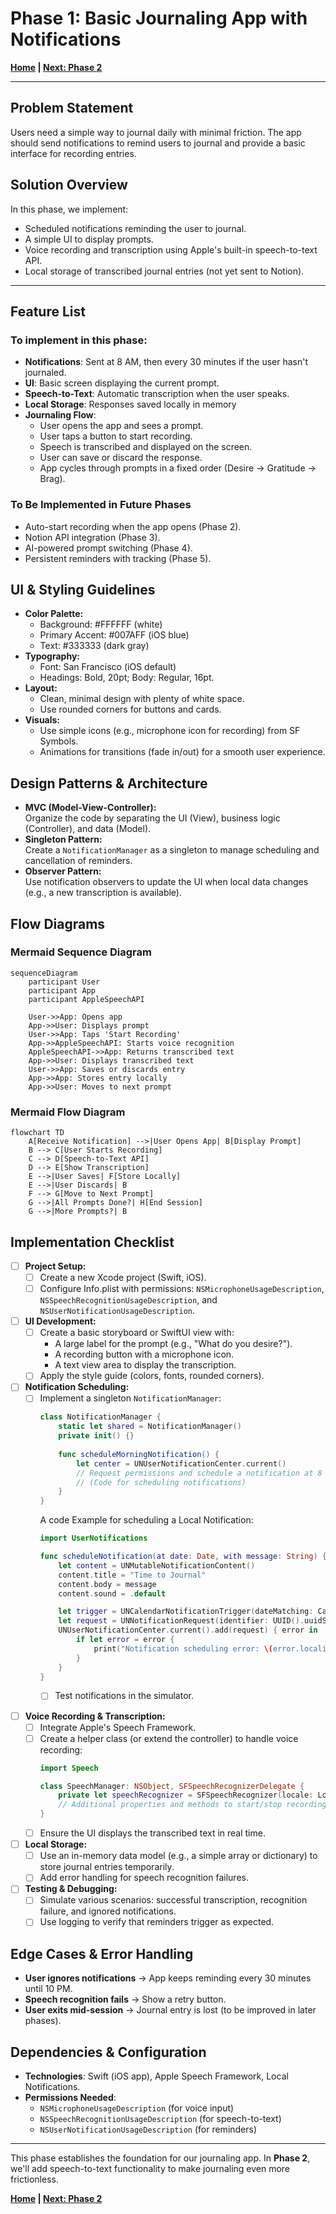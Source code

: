 # Phase 1: Basic Journaling App with Notifications

**[Home](../README.md) | [Next: Phase 2](./phase_2.md)**

---

## Problem Statement
Users need a simple way to journal daily with minimal friction. The app should send notifications to remind users to journal and provide a basic interface for recording entries.

## Solution Overview
In this phase, we implement:
- Scheduled notifications reminding the user to journal.
- A simple UI to display prompts.
- Voice recording and transcription using Apple's built-in speech-to-text API.
- Local storage of transcribed journal entries (not yet sent to Notion).

---

## Feature List
### To implement in this phase:
- **Notifications**: Sent at 8 AM, then every 30 minutes if the user hasn't journaled.
- **UI**: Basic screen displaying the current prompt.
- **Speech-to-Text**: Automatic transcription when the user speaks.
- **Local Storage**: Responses saved locally in memory
- **Journaling Flow**:
  - User opens the app and sees a prompt.
  - User taps a button to start recording.
  - Speech is transcribed and displayed on the screen.
  - User can save or discard the response.
  - App cycles through prompts in a fixed order (Desire → Gratitude → Brag).

### To Be Implemented in Future Phases
- Auto-start recording when the app opens (Phase 2).
- Notion API integration (Phase 3).
- AI-powered prompt switching (Phase 4).
- Persistent reminders with tracking (Phase 5).

## UI & Styling Guidelines
- **Color Palette:**  
  - Background: #FFFFFF (white)  
  - Primary Accent: #007AFF (iOS blue)  
  - Text: #333333 (dark gray)  
- **Typography:**  
  - Font: San Francisco (iOS default)  
  - Headings: Bold, 20pt; Body: Regular, 16pt.
- **Layout:**  
  - Clean, minimal design with plenty of white space.
  - Use rounded corners for buttons and cards.
- **Visuals:**  
  - Use simple icons (e.g., microphone icon for recording) from SF Symbols.
  - Animations for transitions (fade in/out) for a smooth user experience.

## Design Patterns & Architecture
- **MVC (Model-View-Controller):**  
  Organize the code by separating the UI (View), business logic (Controller), and data (Model).  
- **Singleton Pattern:**  
  Create a `NotificationManager` as a singleton to manage scheduling and cancellation of reminders.
- **Observer Pattern:**  
  Use notification observers to update the UI when local data changes (e.g., a new transcription is available).

## Flow Diagrams

### **Mermaid Sequence Diagram**
```mermaid
sequenceDiagram
    participant User
    participant App
    participant AppleSpeechAPI
    
    User->>App: Opens app
    App->>User: Displays prompt
    User->>App: Taps 'Start Recording'
    App->>AppleSpeechAPI: Starts voice recognition
    AppleSpeechAPI->>App: Returns transcribed text
    App->>User: Displays transcribed text
    User->>App: Saves or discards entry
    App->>App: Stores entry locally
    App->>User: Moves to next prompt
```

### **Mermaid Flow Diagram**
```mermaid
flowchart TD
    A[Receive Notification] -->|User Opens App| B[Display Prompt]
    B --> C[User Starts Recording]
    C --> D[Speech-to-Text API]
    D --> E[Show Transcription]
    E -->|User Saves| F[Store Locally]
    E -->|User Discards| B
    F --> G[Move to Next Prompt]
    G -->|All Prompts Done?| H[End Session]
    G -->|More Prompts?| B
```

## Implementation Checklist
- [ ] **Project Setup:**  
  - [ ] Create a new Xcode project (Swift, iOS).
  - [ ] Configure Info.plist with permissions: `NSMicrophoneUsageDescription`, `NSSpeechRecognitionUsageDescription`, and `NSUserNotificationUsageDescription`.

- [ ] **UI Development:**  
  - [ ] Create a basic storyboard or SwiftUI view with:
    - A large label for the prompt (e.g., "What do you desire?").
    - A recording button with a microphone icon.
    - A text view area to display the transcription.
  - [ ] Apply the style guide (colors, fonts, rounded corners).

- [ ] **Notification Scheduling:**  
  - [ ] Implement a singleton `NotificationManager`:
    ```swift
    class NotificationManager {
        static let shared = NotificationManager()
        private init() {}
        
        func scheduleMorningNotification() {
            let center = UNUserNotificationCenter.current()
            // Request permissions and schedule a notification at 8 AM and every 30 minutes until 10 PM.
            // (Code for scheduling notifications)
        }
    }
    ```
    A code Example for scheduling a Local Notification:
    ```swift
    import UserNotifications

    func scheduleNotification(at date: Date, with message: String) {
        let content = UNMutableNotificationContent()
        content.title = "Time to Journal"
        content.body = message
        content.sound = .default

        let trigger = UNCalendarNotificationTrigger(dateMatching: Calendar.current.dateComponents([.hour, .minute], from: date), repeats: false)
        let request = UNNotificationRequest(identifier: UUID().uuidString, content: content, trigger: trigger)
        UNUserNotificationCenter.current().add(request) { error in
            if let error = error {
                print("Notification scheduling error: \(error.localizedDescription)")
            }
        }
    }
    ```
    - [ ] Test notifications in the simulator.


- [ ] **Voice Recording & Transcription:**  
  - [ ] Integrate Apple's Speech Framework.
  - [ ] Create a helper class (or extend the controller) to handle voice recording:
    ```swift
    import Speech

    class SpeechManager: NSObject, SFSpeechRecognizerDelegate {
        private let speechRecognizer = SFSpeechRecognizer(locale: Locale(identifier: "en-US"))
        // Additional properties and methods to start/stop recording and process transcription.
    }
    ```
  - [ ] Ensure the UI displays the transcribed text in real time.

- [ ] **Local Storage:**  
  - [ ] Use an in-memory data model (e.g., a simple array or dictionary) to store journal entries temporarily.
  - [ ] Add error handling for speech recognition failures.

- [ ] **Testing & Debugging:**  
  - [ ] Simulate various scenarios: successful transcription, recognition failure, and ignored notifications.
  - [ ] Use logging to verify that reminders trigger as expected.

## Edge Cases & Error Handling
- **User ignores notifications** → App keeps reminding every 30 minutes until 10 PM.
- **Speech recognition fails** → Show a retry button.
- **User exits mid-session** → Journal entry is lost (to be improved in later phases).

## Dependencies & Configuration
- **Technologies**: Swift (iOS app), Apple Speech Framework, Local Notifications.
- **Permissions Needed**:
  - `NSMicrophoneUsageDescription` (for voice input)
  - `NSSpeechRecognitionUsageDescription` (for speech-to-text)
  - `NSUserNotificationUsageDescription` (for reminders)

---

This phase establishes the foundation for our journaling app. In **Phase 2**, we'll add speech-to-text functionality to make journaling even more frictionless.

**[Home](../README.md) | [Next: Phase 2](./phase_2.md)**